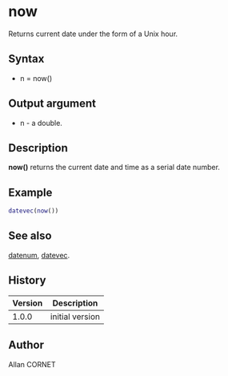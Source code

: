

# now

Returns current date under the form of a Unix hour.

## Syntax

- n = now()

## Output argument

 - n - a double.

## Description


  <p><b>now()</b> returns the current date and time as a serial date number.</p>


## Example

```matlab
datevec(now())
```

## See also

[datenum](datenum.md), [datevec](datevec.md).
## History

|Version|Description|
|------|------|
|1.0.0|initial version|


## Author

Allan CORNET



